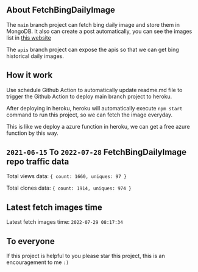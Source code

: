 ## About FetchBingDailyImage

The `main` branch project can fetch bing daily image and store them in MongoDB.
It also can create a post automatically, you can see the images list in [this website](https://oursalbum.netlify.app)

The `apis` branch project can expose the apis so that we can get bing historical daily images.

## How it work

Use schedule Github Action to automatically update readme.md file to trigger the Github Action to deploy main branch project to heroku.

After deploying in heroku, heroku will automatically execute `npm start` command to run this project, so we can fetch the image everyday.

This is like we deploy a azure function in heroku, we can get a free azure function by this way.

## `2021-06-15` To `2022-07-28` FetchBingDailyImage repo traffic data

Total views data: `{ count: 1660, uniques: 97 }`

Total clones data: `{ count: 1914, uniques: 974 }`

## Latest fetch images time

Latest fetch images time: `2022-07-29 08:17:34`

## To everyone

If this project is helpful to you please star this project, this is an encouragement to me `:)`




